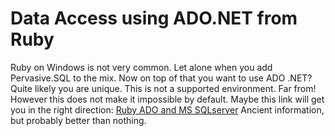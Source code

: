 # Data Access using ADO.NET from Ruby

Ruby on Windows is not very common. Let alone when you add Pervasive.SQL to the mix.
Now on top of that you want to use ADO .NET?
Quite likely you are unique. This is not a supported environment. Far from!
However this does not make it impossible by default.
Maybe this link will get you in the right direction: [Ruby ADO and MS SQLserver](https://rubyonwindows.blogspot.com/2007/03/ruby-ado-and-sqlserver.html)
Ancient information, but probably better than nothing.

